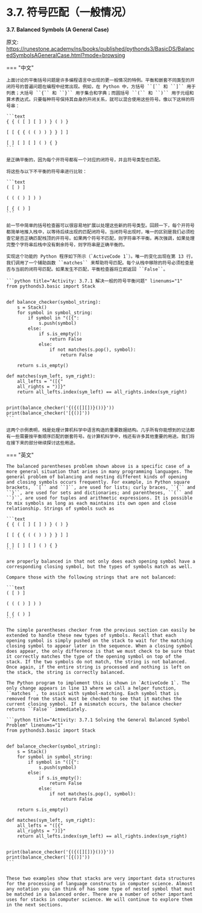 # 3.7. 符号匹配（一般情况）

**3.7. Balanced Symbols (A General Case)**

原文: <https://runestone.academy/ns/books/published/pythonds3/BasicDS/BalancedSymbolsAGeneralCase.html?mode=browsing>

=== "中文"

    上面讨论的平衡括号问题是许多编程语言中出现的更一般情况的特例。平衡和嵌套不同类型的开闭符号的普遍问题在编程中经常出现。例如，在 Python 中，方括号 ``[`` 和 ``]`` 用于列表；大括号 ``{`` 和 ``}`` 用于集合和字典；而圆括号 ``(`` 和 ``)`` 用于元组和算术表达式。只要每种符号保持其自身的开闭关系，就可以混合使用这些符号。像以下这样的符号串：
    
    ```text
    { { ( [ ] [ ] ) } ( ) }
    
    [ [ { { ( ( ) ) } } ] ]
    
    [ ] [ ] [ ] ( ) { }
    ```
    
    是正确平衡的，因为每个开符号都有一个对应的闭符号，并且符号类型也匹配。
    
    将这些与以下不平衡的符号串进行比较：
    
    ```text
    ( [ ) ]
    
    ( ( ( ) ] ) )
    
    [ { ( ) ]
    ```
    
    前一节中简单的括号检查器可以很容易地扩展以处理这些新的符号类型。回顾一下，每个开符号都简单地推入栈中，以等待后续出现的匹配闭符号。当闭符号出现时，唯一的区别是我们必须检查它是否正确匹配栈顶的开符号。如果两个符号不匹配，则字符串不平衡。再次强调，如果处理完整个字符串后栈中没有剩余符号，则字符串是正确平衡的。
    
    实现这个功能的 Python 程序如下所示（`ActiveCode 1`）。唯一的变化出现在第 13 行，我们调用了一个辅助函数 ``matches`` 来帮助符号匹配。每个从栈中移除的符号必须检查是否与当前的闭符号匹配。如果发生不匹配，平衡检查器将立即返回 ``False``。
    
    ```python title="Activity: 3.7.1 解决一般的符号平衡问题" linenums="1"
    from pythonds3.basic import Stack
    
    
    def balance_checker(symbol_string):
        s = Stack()
        for symbol in symbol_string:
            if symbol in "([{":
                s.push(symbol)
            else:
                if s.is_empty():
                    return False
                else:
                    if not matches(s.pop(), symbol):
                        return False
    
        return s.is_empty()
    
    def matches(sym_left, sym_right):
        all_lefts = "([{"
        all_rights = ")]}"
        return all_lefts.index(sym_left) == all_rights.index(sym_right)
    
    
    print(balance_checker('{({([][])}())}'))
    print(balance_checker('[{()]'))
    ```
    
    这两个示例表明，栈是处理计算机科学中语言构造的重要数据结构。几乎所有你能想到的记法都有一些需要按平衡顺序匹配的嵌套符号。在计算机科学中，栈还有许多其他重要的用途。我们将在接下来的部分继续探讨这些用途。

=== "英文"

    The balanced parentheses problem shown above is a specific case of a more general situation that arises in many programming languages. The general problem of balancing and nesting different kinds of opening and closing symbols occurs frequently. For example, in Python square brackets, ``[`` and ``]``, are used for lists; curly braces, ``{`` and ``}``, are used for sets and dictionaries; and parentheses, ``(`` and ``)``, are used for tuples and arithmetic expressions. It is possible to mix symbols as long as each maintains its own open and close relationship. Strings of symbols such as
    
    ```text
    { { ( [ ] [ ] ) } ( ) }
    
    [ [ { { ( ( ) ) } } ] ]
    
    [ ] [ ] [ ] ( ) { }
    ```
    
    are properly balanced in that not only does each opening symbol have a corresponding closing symbol, but the types of symbols match as well.
    
    Compare those with the following strings that are not balanced:
    
    ```text
    ( [ ) ]
    
    ( ( ( ) ] ) )
    
    [ { ( ) ]
    ```
    
    The simple parentheses checker from the previous section can easily be extended to handle these new types of symbols. Recall that each opening symbol is simply pushed on the stack to wait for the matching closing symbol to appear later in the sequence. When a closing symbol does appear, the only difference is that we must check to be sure that it correctly matches the type of the opening symbol on top of the stack. If the two symbols do not match, the string is not balanced. Once again, if the entire string is processed and nothing is left on the stack, the string is correctly balanced.
    
    The Python program to implement this is shown in `ActiveCode 1`. The only change appears in line 13 where we call a helper function, ``matches``, to assist with symbol-matching. Each symbol that is removed from the stack must be checked to see that it matches the current closing symbol. If a mismatch occurs, the balance checker returns ``False`` immediately.
    
    ```python title="Activity: 3.7.1 Solving the General Balanced Symbol Problem" linenums="1"
    from pythonds3.basic import Stack
    
    
    def balance_checker(symbol_string):
        s = Stack()
        for symbol in symbol_string:
            if symbol in "([{":
                s.push(symbol)
            else:
                if s.is_empty():
                    return False
                else:
                    if not matches(s.pop(), symbol):
                        return False
    
        return s.is_empty()
    
    def matches(sym_left, sym_right):
        all_lefts = "([{"
        all_rights = ")]}"
        return all_lefts.index(sym_left) == all_rights.index(sym_right)
    
    
    print(balance_checker('{({([][])}())}'))
    print(balance_checker('[{()]'))
    ```
    
    
    These two examples show that stacks are very important data structures for the processing of language constructs in computer science. Almost any notation you can think of has some type of nested symbol that must be matched in a balanced order. There are a number of other important uses for stacks in computer science. We will continue to explore them in the next sections.